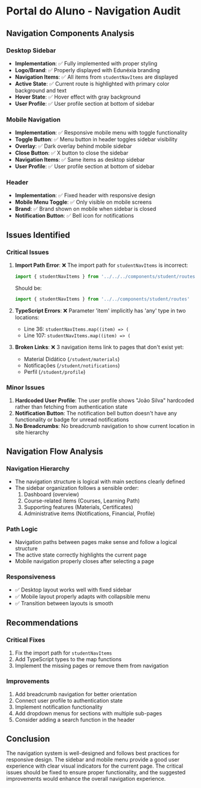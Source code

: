 # Portal do Aluno - Navigation Audit

## Navigation Components Analysis

### Desktop Sidebar
- **Implementation**: ✅ Fully implemented with proper styling
- **Logo/Brand**: ✅ Properly displayed with Edunéxia branding
- **Navigation Items**: ✅ All items from `studentNavItems` are displayed
- **Active State**: ✅ Current route is highlighted with primary color background and text
- **Hover State**: ✅ Hover effect with gray background
- **User Profile**: ✅ User profile section at bottom of sidebar

### Mobile Navigation
- **Implementation**: ✅ Responsive mobile menu with toggle functionality
- **Toggle Button**: ✅ Menu button in header toggles sidebar visibility
- **Overlay**: ✅ Dark overlay behind mobile sidebar
- **Close Button**: ✅ X button to close the sidebar
- **Navigation Items**: ✅ Same items as desktop sidebar
- **User Profile**: ✅ User profile section at bottom of sidebar

### Header
- **Implementation**: ✅ Fixed header with responsive design
- **Mobile Menu Toggle**: ✅ Only visible on mobile screens
- **Brand**: ✅ Brand shown on mobile when sidebar is closed
- **Notification Button**: ✅ Bell icon for notifications

## Issues Identified

### Critical Issues
1. **Import Path Error**: ❌ The import path for `studentNavItems` is incorrect:
   ```typescript
   import { studentNavItems } from '../../../components/student/routes'
   ```
   Should be:
   ```typescript
   import { studentNavItems } from '../../components/student/routes'
   ```

2. **TypeScript Errors**: ❌ Parameter 'item' implicitly has 'any' type in two locations:
   - Line 36: `studentNavItems.map((item) => (`
   - Line 107: `studentNavItems.map((item) => (`

3. **Broken Links**: ❌ 3 navigation items link to pages that don't exist yet:
   - Material Didático (`/student/materials`)
   - Notificações (`/student/notifications`)
   - Perfil (`/student/profile`)

### Minor Issues
1. **Hardcoded User Profile**: The user profile shows "João Silva" hardcoded rather than fetching from authentication state
2. **Notification Button**: The notification bell button doesn't have any functionality or badge for unread notifications
3. **No Breadcrumbs**: No breadcrumb navigation to show current location in site hierarchy

## Navigation Flow Analysis

### Navigation Hierarchy
- The navigation structure is logical with main sections clearly defined
- The sidebar organization follows a sensible order:
  1. Dashboard (overview)
  2. Course-related items (Courses, Learning Path)
  3. Supporting features (Materials, Certificates)
  4. Administrative items (Notifications, Financial, Profile)

### Path Logic
- Navigation paths between pages make sense and follow a logical structure
- The active state correctly highlights the current page
- Mobile navigation properly closes after selecting a page

### Responsiveness
- ✅ Desktop layout works well with fixed sidebar
- ✅ Mobile layout properly adapts with collapsible menu
- ✅ Transition between layouts is smooth

## Recommendations

### Critical Fixes
1. Fix the import path for `studentNavItems`
2. Add TypeScript types to the map functions
3. Implement the missing pages or remove them from navigation

### Improvements
1. Add breadcrumb navigation for better orientation
2. Connect user profile to authentication state
3. Implement notification functionality
4. Add dropdown menus for sections with multiple sub-pages
5. Consider adding a search function in the header

## Conclusion
The navigation system is well-designed and follows best practices for responsive design. The sidebar and mobile menu provide a good user experience with clear visual indicators for the current page. The critical issues should be fixed to ensure proper functionality, and the suggested improvements would enhance the overall navigation experience.
